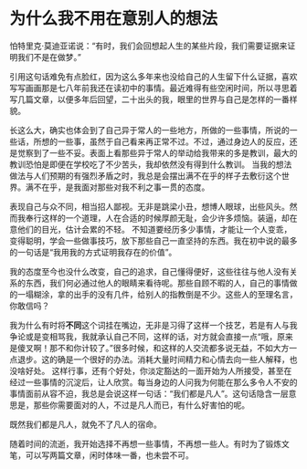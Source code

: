 # 为什么我不用在意别人的想法

怕特里克·莫迪亚诺说：“有时，我们会回想起人生的某些片段，我们需要证据来证明我们不是在做梦。”

引用这句话难免有点脸红，因为这么多年来也没给自己的人生留下什么证据，喜欢写写画画那是七八年前我还在读初中的事情。最近难得有些空闲时间，所以寻思着写几篇文章，以便多年后回望，二十出头的我，眼里的世界与自己是怎样的一番样貌。

长这么大，确实也体会到了自己异于常人的一些地方，所做的一些事情，所说的一些话，所想的一些事，虽然于自己看来再正常不过。不过，通过身边人的反应，还是觉察到了一些不妥。表面上看那些异于常人的举动给我带来的多是教训，最大的教训恐怕是即便在学校吃了不少苦头，我却依然没有得到什么教训。 当我的想法做法与人们预期的有强烈矛盾之时，我总是会摆出满不在乎的样子去敷衍这个世界。满不在乎，是我面对那些对我不利之事一贯的态度。

表现自己与众不同，相当招人鄙视。无非是跳梁小丑，想博人眼球，出些风头。然而我奉行这样的一个道理，人在合适的时候厚颜无耻，会少许多烦恼。装逼，却在意他们的目光，估计会累的不轻。 不知道要经历多少事情，才能让一个人变乖，变得聪明，学会一些做事技巧，放下那些自己一直坚持的东西。我在初中说的最多的一句话是“我用我的方式证明我存在的价值”。

我的态度至今也没什么改变，自己的追求，自己懂得便好，这些往往与他人没有关系的东西，我们何必通过他人的眼睛来看待呢。那些自顾不暇的人，自己的事情做的一塌糊涂，拿的出手的没有几件，给别人的指教倒是不少。这些人的至理名言，你敢信吗？

我为什么有时将**不同**这个词挂在嘴边，无非是习得了这样一个技艺，若是有人与我争论或是变相骂我，我就承认自己不同，这样的话，对方就会直接一点“哦，原来是傻叉啊！那不和你计较了。”很多时候，和这样的人交流都多说无益，不如大方一点退步。这的确是一个很好的办法。消耗大量时间精力和心情去向一些人解释，也没啥好处。 这样行事，还有个好处，你淡定豁达的一面开始为人所接受，甚至在经过一些事情的沉淀后，让人欣赏。每当身边的人问我为何能在那么多令人不安的事情面前从容不迫，我总是会说这样一句话：“我们都是凡人”。这句话隐含一层意思是，那些你需要面对的人，不过是凡人而已，有什么好害怕的呢。

既然我们都是凡人，就免不了凡人的宿命。

随着时间的流逝，我开始选择不再想一些事情，不再想一些人。有时为了锻炼文笔，可以写两篇文章，闲时体味一番，也未尝不可。